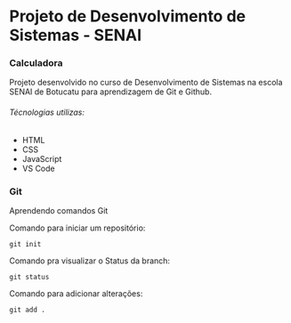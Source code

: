 # Projeto de Desenvolvimento de Sistemas - SENAI

### Calculadora 

Projeto desenvolvido no curso de Desenvolvimento de Sistemas na escola SENAI de Botucatu para aprendizagem de Git e Github. 

###### Técnologias utilizas:
- HTML
- CSS
- JavaScript
- VS Code

### Git
  Aprendendo comandos Git

  Comando para iniciar um repositório:
  ```
  git init
  ```
Comando pra visualizar o Status da branch:
```
git status
```
Comando para adicionar alterações:
```
git add .
```


